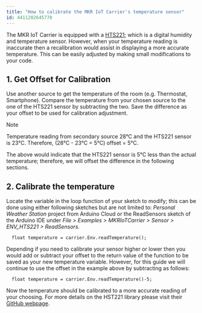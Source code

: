 ```yaml
---
title: "How to calibrate the MKR IoT Carrier's temperature sensor"
id: 4411202645778
---
```


The MKR IoT Carrier is equipped with a [HTS221](https://www.arduino.cc/en/Reference/ArduinoHTS221); which is a digital humidity and temperature sensor. However, when your temperature reading is inaccurate then a recalibration would assist in displaying a more accurate temperature. This can be easily adjusted by making small modifications to your code.

## 1. Get Offset for Calibration

Use another source to get the temperature of the room (e.g. Thermostat, Smartphone). Compare the temperature from your chosen source to the one of the HTS221 sensor by subtracting the two. Save the difference as your offset to be used for calibration adjustment.

> [!NOTE]
> Temperature reading from secondary source 28°C and the HTS221 sensor is 23°C. Therefore, (28°C - 23°C = 5°C) offset = 5°C.

The above would indicate that the HTS221 sensor is 5°C less than the actual temperature; therefore, we will offset the difference in the following sections.

## 2. Calibrate the temperature

Locate the variable in the loop function of your sketch to modify; this can be done using either following sketches but are not limited to: _Personal Weather Station_ project from Arduino Cloud or the ReadSensors sketch of the Arduino IDE under _File > Examples > MKRIoTCarrier > Sensor > ENV_HTS221 > ReadSensors._

```
  float temperature = carrier.Env.readTemperature();
```

Depending if you need to calibrate your sensor higher or lower then you would add or subtract your offset to the return value of the function to be saved as your new temperature variable. However, for this guide we will continue to use the offset in the example above by subtracting as follows:

```
  float temperature = carrier.Env.readTemperature()-5;
```

Now the temperature should be calibrated to a more accurate reading of your choosing. For more details on the HST221 library please visit their [GitHub webpage](https://github.com/arduino-libraries/Arduino_HTS221/blob/master/src/HTS.cpp#L87).
